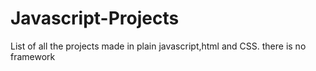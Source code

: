# Javascript-Projects
 List of all the projects made in plain javascript,html and CSS. there is no framework
